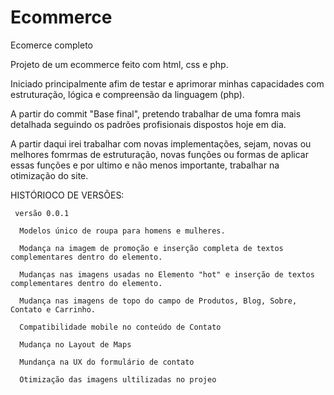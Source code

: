 # Ecommerce
Ecomerce completo

Projeto de um ecommerce feito com html, css e php.

Iniciado principalmente afim de testar e aprimorar minhas capacidades com estruturação, lógica e compreensão da linguagem (php).

A partir do commit "Base final", pretendo trabalhar de uma fomra mais detalhada seguindo os padrões profisionais dispostos hoje em dia.

A partir daqui irei trabalhar com novas implementações, sejam, novas ou melhores fomrmas de estruturação, novas funções ou formas de aplicar essas 
funções e por ultimo e não menos importante, trabalhar na otimização do site.

HISTÓRIOCO DE VERSÕES:

     versão 0.0.1
  
      Modelos único de roupa para homens e mulheres.
      
      Modança na imagem de promoção e inserção completa de textos complementares dentro do elemento.
      
      Mudanças nas imagens usadas no Elemento "hot" e inserção de textos complementares dentro do elemento.
      
      Mudança nas imagens de topo do campo de Produtos, Blog, Sobre, Contato e Carrinho.
      
      Compatibilidade mobile no conteúdo de Contato
      
      Mudança no Layout de Maps
      
      Mundança na UX do formulário de contato
      
      Otimização das imagens ultilizadas no projeo 
